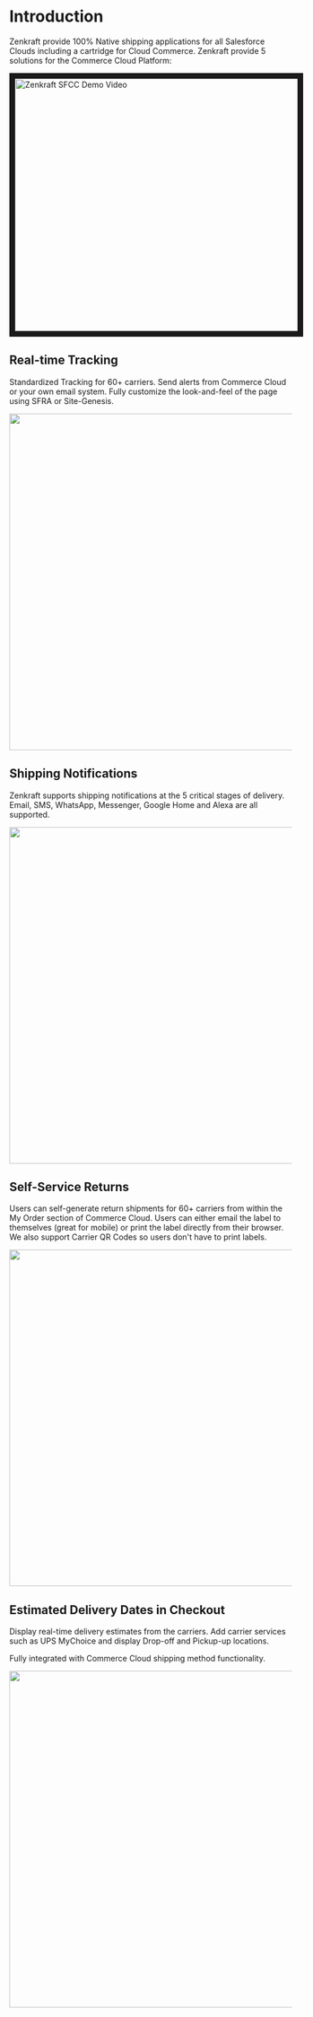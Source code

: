 # Introduction
Zenkraft provide 100% Native shipping applications for all Salesforce Clouds including a cartridge for Cloud Commerce. Zenkraft provide 5 solutions for the Commerce Cloud Platform: 

<a href="http://www.youtube.com/watch?feature=player_embedded&v=W0bJlPkOg40
" target="_blank"><img src="http://img.youtube.com/vi/W0bJlPkOg40/0.jpg" 
alt="Zenkraft SFCC Demo Video" width="650" height="450" border="10" /></a>


## Real-time Tracking
Standardized Tracking for 60+ carriers. Send alerts from Commerce Cloud or your own email system. Fully customize the look-and-feel of the page using SFRA or Site-Genesis.

<img src="https://zenkraft.com/img/zk/sfcc_tracking_page.png" width="600" >  

<br clear="right"/>

## Shipping Notifications
Zenkraft supports shipping notifications at the 5 critical stages of delivery. Email, SMS, WhatsApp, Messenger, Google Home and Alexa are all supported.

<img src="https://zenkraft.com/img/zk/all-notifications.png" width="600" >  

## Self-Service Returns
Users can self-generate return shipments for 60+ carriers from within the My Order section of Commerce Cloud. Users can either email the label to themselves (great for mobile) or print the label directly from their browser. We also support Carrier QR Codes so users don't have to print labels.

<img src="https://zenkraft.com/img/zk/salesforce-commerce-cloud-returns.png" width="600" >  

## Estimated Delivery Dates in Checkout
Display real-time delivery estimates from the carriers. Add carrier services such as UPS MyChoice and display Drop-off and Pickup-up locations.

Fully integrated with Commerce Cloud shipping method functionality.

<img src="https://zenkraft.com/img/zk/salesforce-commerce-cloud-shipping-options.png" width="600" >  

